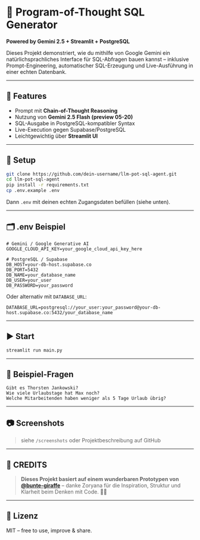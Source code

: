 # 🧠 Program-of-Thought SQL Generator  
**Powered by Gemini 2.5 + Streamlit + PostgreSQL**

Dieses Projekt demonstriert, wie du mithilfe von Google Gemini ein natürlichsprachliches Interface für SQL-Abfragen bauen kannst – inklusive Prompt-Engineering, automatischer SQL-Erzeugung und Live-Ausführung in einer echten Datenbank.

---

## 🚀 Features

- Prompt mit **Chain-of-Thought Reasoning**
- Nutzung von **Gemini 2.5 Flash (preview 05-20)**
- SQL-Ausgabe in PostgreSQL-kompatibler Syntax
- Live-Execution gegen Supabase/PostgreSQL
- Leichtgewichtig über **Streamlit UI**

---

## 🔧 Setup

```bash
git clone https://github.com/dein-username/llm-pot-sql-agent.git
cd llm-pot-sql-agent
pip install -r requirements.txt
cp .env.example .env
```

Dann `.env` mit deinen echten Zugangsdaten befüllen (siehe unten).

---

## 🗂️ .env Beispiel

```env
# Gemini / Google Generative AI
GOOGLE_CLOUD_API_KEY=your_google_cloud_api_key_here

# PostgreSQL / Supabase
DB_HOST=your-db-host.supabase.co
DB_PORT=5432
DB_NAME=your_database_name
DB_USER=your_user
DB_PASSWORD=your_password
```

Oder alternativ mit `DATABASE_URL`:

```env
DATABASE_URL=postgresql://your_user:your_password@your-db-host.supabase.co:5432/your_database_name
```

---

## ▶️ Start

```bash
streamlit run main.py
```

---

## 💬 Beispiel-Fragen

```text
Gibt es Thorsten Jankowski?
Wie viele Urlaubstage hat Max noch?
Welche Mitarbeitenden haben weniger als 5 Tage Urlaub übrig?
```

---

## 📷 Screenshots

> siehe `/screenshots` oder Projektbeschreibung auf GitHub

---

## 🙏 CREDITS

> **Dieses Projekt basiert auf einem wunderbaren Prototypen von [@bunte-giraffe](https://github.com/bunte-giraffe)** – danke Zoryana für die Inspiration, Struktur und Klarheit beim Denken mit Code. 🦒💡

---

## 📄 Lizenz

MIT – free to use, improve & share.
